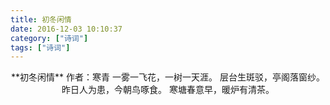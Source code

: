 ```yaml
---
title: 初冬闲情
date: 2016-12-03 10:10:37
category: ["诗词"]
tags: ["诗词"]
---
```


<center>
**初冬闲情**
作者：寒青
<!--more-->
一雾一飞花，一树一天涯。
层台生斑驳，亭阁落窗纱。
昨日人为患，今朝鸟啄食。
寒塘春意早，暖炉有清茶。
</center>